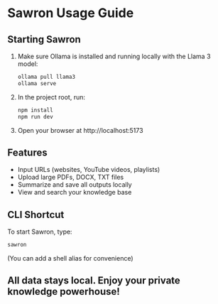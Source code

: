 # Sawron Usage Guide

## Starting Sawron

1. Make sure Ollama is installed and running locally with the Llama 3 model:
   ```sh
   ollama pull llama3
   ollama serve
   ```
2. In the project root, run:
   ```sh
   npm install
   npm run dev
   ```
3. Open your browser at http://localhost:5173

## Features
- Input URLs (websites, YouTube videos, playlists)
- Upload large PDFs, DOCX, TXT files
- Summarize and save all outputs locally
- View and search your knowledge base

## CLI Shortcut
To start Sawron, type:
```sh
sawron
```
(You can add a shell alias for convenience)

## All data stays local. Enjoy your private knowledge powerhouse!
